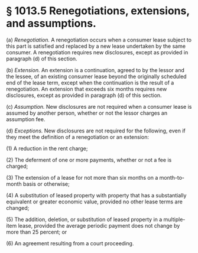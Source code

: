 # § 1013.5   Renegotiations, extensions, and assumptions.

(a) *Renegotiation.* A renegotiation occurs when a consumer lease subject to this part is satisfied and replaced by a new lease undertaken by the same consumer. A renegotiation requires new disclosures, except as provided in paragraph (d) of this section.


(b) *Extension.* An extension is a continuation, agreed to by the lessor and the lessee, of an existing consumer lease beyond the originally scheduled end of the lease term, except when the continuation is the result of a renegotiation. An extension that exceeds six months requires new disclosures, except as provided in paragraph (d) of this section.


(c) *Assumption.* New disclosures are not required when a consumer lease is assumed by another person, whether or not the lessor charges an assumption fee.


(d) *Exceptions.* New disclosures are not required for the following, even if they meet the definition of a renegotiation or an extension:


(1) A reduction in the rent charge;


(2) The deferment of one or more payments, whether or not a fee is charged;


(3) The extension of a lease for not more than six months on a month-to-month basis or otherwise;


(4) A substitution of leased property with property that has a substantially equivalent or greater economic value, provided no other lease terms are changed;


(5) The addition, deletion, or substitution of leased property in a multiple-item lease, provided the average periodic payment does not change by more than 25 percent; or


(6) An agreement resulting from a court proceeding.




